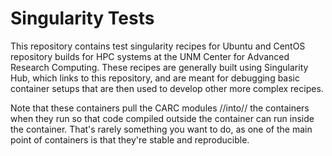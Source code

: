 # Singularity Tests
This repository contains test singularity recipes for Ubuntu and CentOS repository builds for
HPC systems at the UNM Center for Advanced Research Computing. These recipes are generally built
using Singularity Hub, which links to this repository, and are meant for debugging basic
container setups that are then used to develop other more complex recipes.

Note that these containers pull the CARC modules //into// the containers when they run so that 
code compiled outside the container can run inside the container. That's rarely something you want to
do, as one of the main point of containers is that they're stable and reproducible.
